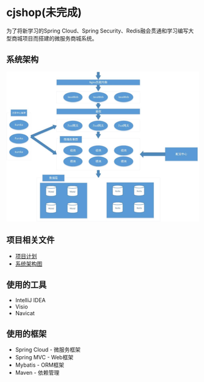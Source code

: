# cjshop(未完成)
为了将新学习的Spring Cloud、Spring Security、Redis融会贯通和学习编写大型商城项目而搭建的微服务商城系统。

## 系统架构
![系统架构](/design/系统架构图.jpg)

## 项目相关文件
* [项目计划](/design/plan.md)
* [系统架构图](/design/系统架构图.vsdx)

## 使用的工具
* IntelliJ IDEA
* Visio
* Navicat

## 使用的框架
* Spring Cloud - 微服务框架
* Spring MVC - Web框架
* Mybatis - ORM框架
* Maven - 依赖管理

